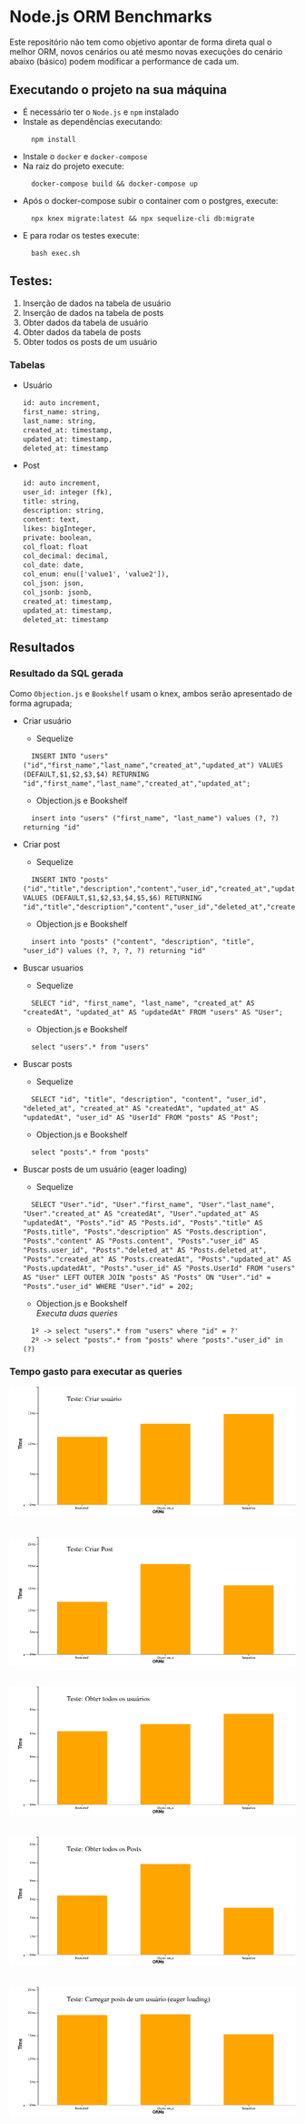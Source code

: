 # Node.js ORM Benchmarks
Este repositório não tem como objetivo apontar de forma direta qual o melhor ORM, novos cenários ou até mesmo novas execuções do cenário abaixo (básico) podem modificar a performance de cada um.

## Executando o projeto na sua máquina
- É necessário ter o `Node.js` e `npm` instalado
- Instale as dependências executando:
  ```
    npm install
  ```
- Instale o `docker` e `docker-compose`
- Na raiz do projeto execute:
  ```
    docker-compose build && docker-compose up
  ```
- Após o docker-compose subir o container com o postgres, execute:
  ```
    npx knex migrate:latest && npx sequelize-cli db:migrate
  ```
- E para rodar os testes execute:
  ```
    bash exec.sh
  ```

## Testes:
1.  Inserção de dados na tabela de usuário
2.  Inserção de dados na tabela de posts
3.  Obter dados da tabela de usuário
4.  Obter dados da tabela de posts
5.  Obter todos os posts de um usuário

### Tabelas
- Usuário
  ```
  id: auto increment,
  first_name: string,
  last_name: string,
  created_at: timestamp,
  updated_at: timestamp,
  deleted_at: timestamp
  ```

- Post
  ```
  id: auto increment,
  user_id: integer (fk),
  title: string,
  description: string,
  content: text,
  likes: bigInteger,
  private: boolean,
  col_float: float
  col_decimal: decimal,
  col_date: date,
  col_enum: enu(['value1', 'value2']),
  col_json: json,
  col_jsonb: jsonb,
  created_at: timestamp,
  updated_at: timestamp,
  deleted_at: timestamp
  ```

## Resultados

### Resultado da SQL gerada
Como `Objection.js` e `Bookshelf` usam o knex, ambos serão apresentado de forma agrupada;
<br>
- Criar usuário
  -  Sequelize
    ```
      INSERT INTO "users" ("id","first_name","last_name","created_at","updated_at") VALUES (DEFAULT,$1,$2,$3,$4) RETURNING "id","first_name","last_name","created_at","updated_at";
    ```
  - Objection.js e Bookshelf
  ```
    insert into "users" ("first_name", "last_name") values (?, ?) returning "id"
  ```
- Criar post
  -  Sequelize
    ```
      INSERT INTO "posts" ("id","title","description","content","user_id","created_at","updated_at") VALUES (DEFAULT,$1,$2,$3,$4,$5,$6) RETURNING "id","title","description","content","user_id","deleted_at","created_at","updated_at","user_id";
    ```
  - Objection.js e Bookshelf
  ```
    insert into "posts" ("content", "description", "title", "user_id") values (?, ?, ?, ?) returning "id"
  ```

- Buscar usuarios
  -  Sequelize
    ```
      SELECT "id", "first_name", "last_name", "created_at" AS "createdAt", "updated_at" AS "updatedAt" FROM "users" AS "User";
    ```
  - Objection.js e Bookshelf
  ```
    select "users".* from "users"
  ```

- Buscar posts
  -  Sequelize
    ```
      SELECT "id", "title", "description", "content", "user_id", "deleted_at", "created_at" AS "createdAt", "updated_at" AS "updatedAt", "user_id" AS "UserId" FROM "posts" AS "Post";
    ```
  - Objection.js e Bookshelf
  ```
    select "posts".* from "posts"
  ```

- Buscar posts de um usuário (eager loading)
  -  Sequelize
    ```
      SELECT "User"."id", "User"."first_name", "User"."last_name", "User"."created_at" AS "createdAt", "User"."updated_at" AS "updatedAt", "Posts"."id" AS "Posts.id", "Posts"."title" AS "Posts.title", "Posts"."description" AS "Posts.description", "Posts"."content" AS "Posts.content", "Posts"."user_id" AS "Posts.user_id", "Posts"."deleted_at" AS "Posts.deleted_at", "Posts"."created_at" AS "Posts.createdAt", "Posts"."updated_at" AS "Posts.updatedAt", "Posts"."user_id" AS "Posts.UserId" FROM "users" AS "User" LEFT OUTER JOIN "posts" AS "Posts" ON "User"."id" = "Posts"."user_id" WHERE "User"."id" = 202;
    ```
  - Objection.js e Bookshelf <br>
    *Executa duas queries*
  ```
    1º -> select "users".* from "users" where "id" = ?'
    2º -> select "posts".* from "posts" where "posts"."user_id" in (?)
  ```

### Tempo gasto para executar as queries
<div align="center">
  <img src="results/create_user.png" alt="resultado para o criar usuario" />
</div>
<br>
<br>
<div align="center">
  <img src="results/create_post.png" alt="resultado para o criar os posts" />
</div>
<br>
<br>
<div align="center">
  <img src="results/select_users.png" alt="resultado para o buscar usuarios" />
</div>
<br>
<br>
<div align="center">
  <img src="results/select_posts.png" alt="resultado para o buscar os posts" />
</div>
<br>
<br>
<div align="center">
  <img src="results/eager_loading.png" alt="resultado buscar os posts de um usuario (eager loading)" />
</div>
